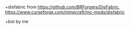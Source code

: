 
+disfabric from https://github.com/BRForgers/DisFabric, https://www.curseforge.com/minecraft/mc-mods/disfabric

+bot by me
